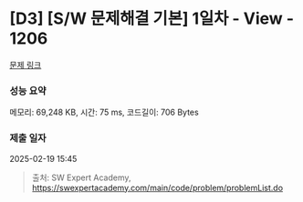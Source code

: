 # [D3] [S/W 문제해결 기본] 1일차 - View - 1206 

[문제 링크](https://swexpertacademy.com/main/code/problem/problemDetail.do?contestProbId=AV134DPqAA8CFAYh) 

### 성능 요약

메모리: 69,248 KB, 시간: 75 ms, 코드길이: 706 Bytes

### 제출 일자

2025-02-19 15:45



> 출처: SW Expert Academy, https://swexpertacademy.com/main/code/problem/problemList.do